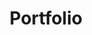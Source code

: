 ---
title: Portfolio
publicationDate: 2023-07-07
published: true
shortDescription: Jesteś tutaj!
url: https://github.com/PetrusTryb/trybisz.com
cover: /src/assets/projects/current-portfolio.png
---